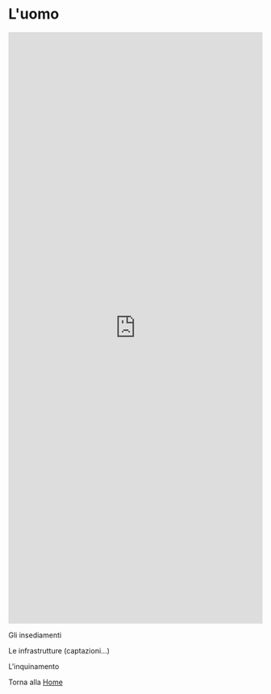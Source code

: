 # L'uomo

<iframe src="https://preview.p5js.org/Berg_/embed/8l88e4gse"style = "height: 30%; width: 100%; border: none;"></iframe>

Gli insediamenti

Le infrastrutture (captazioni...)

L'inquinamento








Torna alla [Home](https://bergsound.github.io/MontiPicentiniDigitali/)



